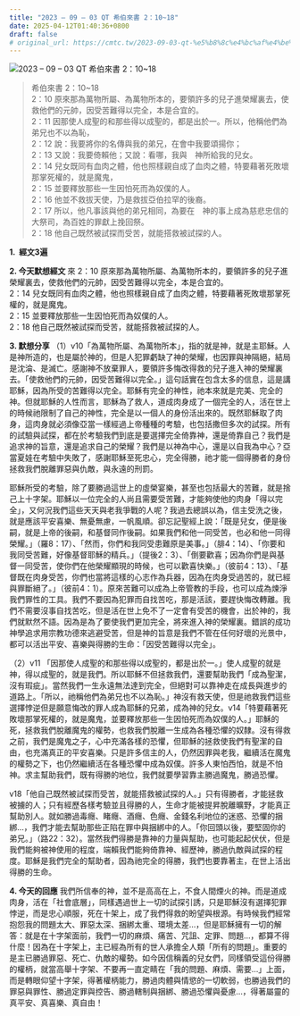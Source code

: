 ```yaml
---
title: "2023 – 09 – 03 QT 希伯來書 2：10~18"
date: 2025-04-12T01:40:36+0800
draft: false
# original_url: https://cmtc.tw/2023-09-03-qt-%e5%b8%8c%e4%bc%af%e4%be%86%e6%9b%b8-2%ef%bc%9a1018
---
```


![2023 – 09 – 03 QT  希伯來書 2：10\~18](/images/qt.jpg  "2023 – 09 – 03 QT  希伯來書 2：10\~18")

> 希伯來書 2：10\~18  
> 2：10 原來那為萬物所屬、為萬物所本的，要領許多的兒子進榮耀裏去，使救他們的元帥，因受苦難得以完全，本是合宜的。  
> 2：11 因那使人成聖的和那些得以成聖的，都是出於一。所以，他稱他們為弟兄也不以為恥，  
> 2：12 說：我要將你的名傳與我的弟兄，在會中我要頌揚你；  
> 2：13 又說：我要倚賴他；又說：看哪，我與　神所給我的兒女。  
> 2：14 兒女既同有血肉之體，他也照樣親自成了血肉之體，特要藉著死敗壞那掌死權的，就是魔鬼，  
> 2：15 並要釋放那些一生因怕死而為奴僕的人。  
> 2：16 他並不救拔天使，乃是救拔亞伯拉罕的後裔。  
> 2：17 所以，他凡事該與他的弟兄相同，為要在　神的事上成為慈悲忠信的大祭司，為百姓的罪獻上挽回祭。  
> 2：18 他自己既然被試探而受苦，就能搭救被試探的人。

**1.  經文3遍**

**2. 今天默想經文**
來 2：10 原來那為萬物所屬、為萬物所本的，要領許多的兒子進榮耀裏去，使救他們的元帥，因受苦難得以完全，本是合宜的。  
2：14 兒女既同有血肉之體，他也照樣親自成了血肉之體，特要藉著死敗壞那掌死權的，就是魔鬼。  
2：15 並要釋放那些一生因怕死而為奴僕的人。  
2：18 他自己既然被試探而受苦，就能搭救被試探的人。

**3. 默想分享**
（1）v10「為萬物所屬、為萬物所本」，指的就是神，就是主耶穌。人是神所造的，也是屬於神的，但是人犯罪虧缺了神的榮耀，也因罪與神隔絕，結局是沈淪、是滅亡。感謝神不放棄罪人，要領許多悔改得救的兒子進入神的榮耀裏去。「使救他們的元帥，因受苦難得以完全。」這句話實在包含太多的信息，這是講耶穌，因為所受的苦難得以完全。耶穌有完全的神性，祂本來就是完美、完全的神。但就耶穌的人性而言，耶穌為了救人，道成肉身成了一個完全的人，活在世上的時候祂限制了自己的神性，完全是以一個人的身份活出來的。既然耶穌取了肉身，這肉身就必須像亞當一樣經過上帝種種的考驗，也包括撒但多次的試探。所有的試驗與試探，都在於考驗我們到底是要選擇完全倚靠神，還是倚靠自己？我們是追求神的旨意，還是追求自己的榮耀？我們是以神為中心，還是以自我為中心？亞當夏娃在考驗中失敗了，感謝耶穌至死忠心，完全得勝，祂才能一個得勝者的身份拯救我們脫離罪惡與仇敵，與永遠的刑罰。

耶穌所受的考驗，除了要勝過這世上的虛榮宴樂，甚至也包括最大的苦難，就是捨己上十字架。耶穌以一位完全的人尚且需要受苦難，才能夠使他的肉身「得以完全」，又何況我們這些天天與老我爭戰的人呢？我過去總誤以為，信主受洗之後，就是應該平安喜樂、無憂無慮，一帆風順。卻忘記聖經上說：「既是兒女，便是後嗣，就是上帝的後嗣，和基督同作後嗣。如果我們和他一同受苦，也必和他一同得榮耀。」（羅8：17）、「然而，你們和我同受患難原是美事。」（腓4：14）、「你要和我同受苦難，好像基督耶穌的精兵。」（提後2：3）、「倒要歡喜；因為你們是與基督一同受苦，使你們在他榮耀顯現的時候，也可以歡喜快樂。」（彼前4：13）、「基督既在肉身受苦，你們也當將這樣的心志作為兵器，因為在肉身受過苦的，就已經與罪斷絕了。」（彼前4：1）。原來苦難可以成為上帝管教的手段，也可以成為煉淨我們罪性的工具。我們不要因為犯罪而自找苦吃，那是活該，要趕快悔改轉離。我們不需要沒事自找苦吃，但是活在世上免不了一定會有受苦的機會，出於神的，我們就默然不語。因為是為了要使我們更加完全，將來進入神的榮耀裏。錯誤的成功神學追求用宗教功德來逃避受苦，但是神的旨意是我們不管在任何好壞的光景中，都可以活出平安、喜樂與得勝的生命：「因受苦難得以完全」。

（2）v11 「因那使人成聖的和那些得以成聖的，都是出於一。」使人成聖的就是神，得以成聖的，就是我們。所以耶穌不但拯救我們，還要幫助我們「成為聖潔，沒有瑕疵」。當然我們一生永遠無法達到完全，但絕對可以靠神走在成長與進步的道路上。「所以，祂稱他們為弟兄也不以為恥。」神沒有救天使，但是祂救我們這些選擇悖逆但是願意悔改的罪人成為耶穌的兄弟，成為神的兒女。v14「特要藉著死敗壞那掌死權的，就是魔鬼，並要釋放那些一生因怕死而為奴僕的人。」耶穌的死，拯救我們脫離魔鬼的權勢，也救我們脫離一生成為各種恐懼的奴隸。沒有得救之前，我們是魔鬼之子，心中充滿各樣的恐懼，但耶穌的拯救使我們有聖潔的自由，也充滿真正的平安喜樂。只是許多信主的人，仍然因罪與老我，繼續活在魔鬼的權勢之下，也仍然繼續活在各種恐懼中成為奴僕。許多人東怕西怕，就是不怕神。求主幫助我們，既有得勝的地位，我們就要學習靠主勝過魔鬼，勝過恐懼。

v18「他自己既然被試探而受苦，就能搭救被試探的人。」只有得勝者，才能拯救被擄的人；只有經歷各樣考驗並且得勝的人，生命才能被提昇脫離曠野，才能真正幫助別人。就如勝過毒癮、睹癮、酒癮、色癮、金錢名利地位的迷惑、恐懼的捆綁…，我們才能去幫助那些正陷在罪中與捆綁中的人。「你回頭以後，要堅固你的弟兄。」（路22：32）。當然我們得勝是靠神的力量與幫助，也可能起起伏伏，但是我們能夠被神使用的程度，端賴我們能夠倚靠神、經歷神，勝過仇敵與試探的程度。耶穌是我們完全的幫助者，因為祂完全的得勝，我們也要靠著主，在世上活出得勝的生命。

**4. 今天的回應**
我們所信奉的神，並不是高高在上，不食人間煙火的神。而是道成肉身，活在「社會底層」，同樣遇過世上一切的試探引誘，只是耶穌沒有選擇犯罪悖逆，而是忠心順服，死在十架上，成了我們得救的盼望與根源。有時候我們經常抱怨我的問題太大、罪惡太深、捆綁太重、環境太差…，但是耶穌擁有一切的解答：就是在十字架面前，我們一切的麻煩、痛苦、咒詛、定罪、問題…，都算不得什麼！因為在十字架上，主已經為所有的世人承擔全人類「所有的問題」。重要的是主已勝過罪惡、死亡、仇敵的權勢。如今因信稱義的兒女們，同樣領受這份得勝的權柄，就當高舉十字架、不要再一直定睛在「我的問題、麻煩、需要…」上面，而是轉眼仰望十字架，得著權柄能力，勝過肉體與情慾的一切軟弱，也勝過我們的罪惡與罪性、勝過定罪與控告、勝過轄制與捆綁、勝過恐懼與憂慮…，得著屬靈的真平安、真喜樂、真自由！
